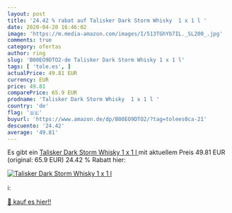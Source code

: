 ```yaml
---
layout: post
title: '24.42 % rabat auf Talisker Dark Storm Whisky  1 x 1 l '
date: 2020-04-20 16:46:02
image: 'https://m.media-amazon.com/images/I/513TGhYb7IL._SL200_.jpg'
comments: true
category: ofertas
author: ring
slug: 'B00EO9DTO2-de Talisker Dark Storm Whisky 1 x 1 l'
tags: [ 'tole.es', ]
actualPrice: 49.81 EUR
currency: EUR
price: 49.81
comparePrice: 65.9 EUR
prodname: 'Talisker Dark Storm Whisky  1 x 1 l '
country: 'de'
flag: '🇩🇪'
buyurl: 'https://www.amazon.de/dp/B00EO9DTO2/?tag=tolees0ca-21'
descuento: '24.42'
average: '49.81'
---
```


Es gibt ein [Talisker Dark Storm Whisky  1 x 1 l ](https://www.amazon.de/dp/B00EO9DTO2/?tag=tolees0ca-21) mit aktuellem Preis 49.81 EUR (original: 65.9 EUR) 24.42 % Rabatt hier:

[![Talisker Dark Storm Whisky  1 x 1 l ](https://m.media-amazon.com/images/I/513TGhYb7IL._SL200_.jpg)](https://www.amazon.de/dp/B00EO9DTO2/?tag=tolees0ca-21)

ℹ️:


[🛒 kauf es hier!!](https://www.amazon.de/dp/B00EO9DTO2/?tag=tolees0ca-21)
